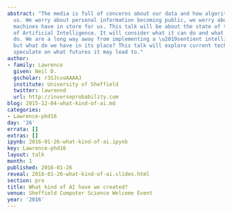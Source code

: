 ```yaml
---
abstract: "The media is full of concerns about our data and how algorithms are affecting
  us. We worry about personal information becoming public, we worry about what intelligent
  machines have in store for us. This talk will be about the state of the art in terms
  of Artificial Intelligence. It will consider what it can do and what it can\u2019t
  do. We are a long way away from implementing a \u2019sentient intelligence\u2019,
  but what do we have in its place? This talk will explore current technology and
  speculate on what futures it may lead to."
author:
- family: Lawrence
  given: Neil D.
  gscholar: r3SJcvoAAAAJ
  institute: University of Sheffield
  twitter: lawrennd
  url: http://inverseprobability.com
blog: 2015-12-04-what-kind-of-ai.md
categories:
- Lawrence-phd16
day: '26'
errata: []
extras: []
ipynb: 2016-01-26-what-kind-of-ai.ipynb
key: Lawrence-phd16
layout: talk
month: 1
published: 2016-01-26
reveal: 2016-01-26-what-kind-of-ai.slides.html
section: pre
title: What kind of AI have we created?
venue: Sheffield Computer Science Welcome Event
year: '2016'
---
```

